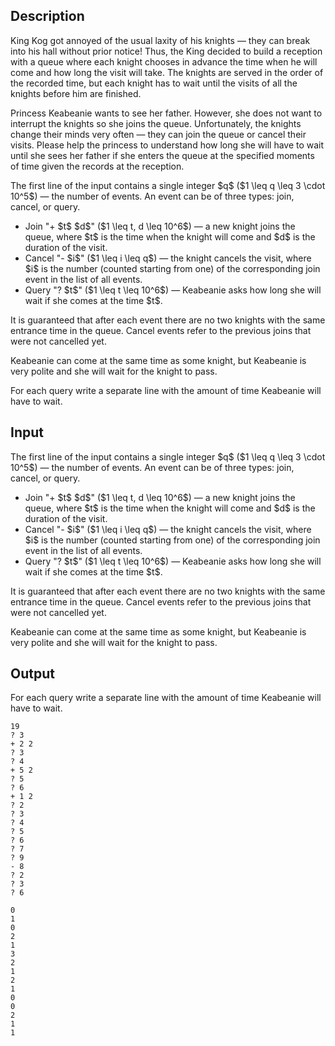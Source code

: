 ## Description

<div><p>King Kog got annoyed of the usual laxity of his knights&nbsp;— they can break into his hall without prior notice! Thus, the King decided to build a reception with a queue where each knight chooses in advance the time when he will come and how long the visit will take. The knights are served in the order of the recorded time, but each knight has to wait until the visits of all the knights before him are finished.</p><p>Princess Keabeanie wants to see her father. However, she does not want to interrupt the knights so she joins the queue. Unfortunately, the knights change their minds very often&nbsp;— they can join the queue or cancel their visits. Please help the princess to understand how long she will have to wait until she sees her father if she enters the queue at the specified moments of time given the records at the reception.</p></div><div class="input-specification"><p>The first line of the input contains a single integer $q$ ($1 \leq q \leq 3 \cdot 10^5$)&nbsp;— the number of events. An event can be of three types: <span class="tex-font-style-underline">join</span>, <span class="tex-font-style-underline">cancel</span>, or <span class="tex-font-style-underline">query</span>.</p><ul> <li> Join "<span class="tex-font-style-tt">+ $t$ $d$</span>" ($1 \leq t, d \leq 10^6$)&nbsp;— a new knight joins the queue, where $t$ is the time when the knight will come and $d$ is the duration of the visit.</li><li> Cancel "<span class="tex-font-style-tt">- $i$</span>" ($1 \leq i \leq q$)&nbsp;— the knight cancels the visit, where $i$ is the number (counted starting from one) of the corresponding join event in the list of all events.</li><li> Query "<span class="tex-font-style-tt">? $t$</span>" ($1 \leq t \leq 10^6$)&nbsp;— Keabeanie asks how long she will wait if she comes at the time $t$. </li></ul><p>It is guaranteed that after each event there are no two knights with the same entrance time in the queue. Cancel events refer to the previous joins that were not cancelled yet.</p><p>Keabeanie can come at the same time as some knight, but Keabeanie is very polite and she will wait for the knight to pass.</p></div><div class="output-specification"><p>For each query write a separate line with the amount of time Keabeanie will have to wait.</p></div>

## Input

<p>The first line of the input contains a single integer $q$ ($1 \leq q \leq 3 \cdot 10^5$)&nbsp;— the number of events. An event can be of three types: <span class="tex-font-style-underline">join</span>, <span class="tex-font-style-underline">cancel</span>, or <span class="tex-font-style-underline">query</span>.</p><ul> <li> Join "<span class="tex-font-style-tt">+ $t$ $d$</span>" ($1 \leq t, d \leq 10^6$)&nbsp;— a new knight joins the queue, where $t$ is the time when the knight will come and $d$ is the duration of the visit.</li><li> Cancel "<span class="tex-font-style-tt">- $i$</span>" ($1 \leq i \leq q$)&nbsp;— the knight cancels the visit, where $i$ is the number (counted starting from one) of the corresponding join event in the list of all events.</li><li> Query "<span class="tex-font-style-tt">? $t$</span>" ($1 \leq t \leq 10^6$)&nbsp;— Keabeanie asks how long she will wait if she comes at the time $t$. </li></ul><p>It is guaranteed that after each event there are no two knights with the same entrance time in the queue. Cancel events refer to the previous joins that were not cancelled yet.</p><p>Keabeanie can come at the same time as some knight, but Keabeanie is very polite and she will wait for the knight to pass.</p>

## Output

<p>For each query write a separate line with the amount of time Keabeanie will have to wait.</p>





```input1
19
? 3
+ 2 2
? 3
? 4
+ 5 2
? 5
? 6
+ 1 2
? 2
? 3
? 4
? 5
? 6
? 7
? 9
- 8
? 2
? 3
? 6
```




```output1
0
1
0
2
1
3
2
1
2
1
0
0
2
1
1
```


